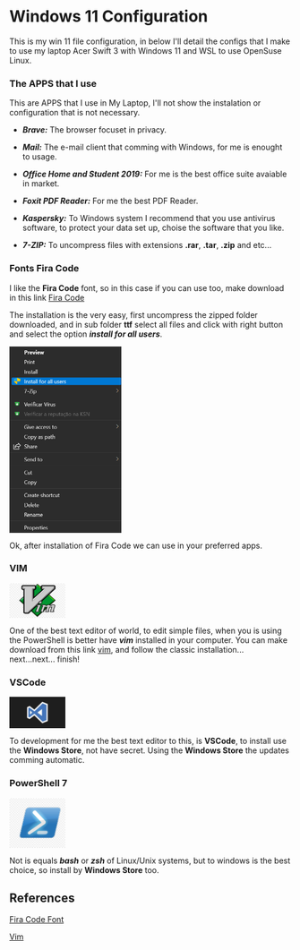 # Windows 11 Configuration

This is my win 11 file configuration, in below I'll detail the configs that I make to use my laptop Acer Swift 3 with Windows 11 and WSL to use OpenSuse Linux.


### The APPS that I use

This are APPS that I use in My Laptop, I'll not show the instalation or configuration that is not necessary.

* ***Brave:*** The browser focuset in privacy. 

* ***Mail:*** The e-mail client that comming with Windows, for me is enought to usage.

* ***Office Home and Student 2019:*** For me is the best office suite avaiable in market.

* ***Foxit PDF Reader:*** For me the best PDF Reader. 

* ***Kaspersky:*** To Windows system I recommend that you use antivirus software, to protect your data set up, choise the software that you like.

* ***7-ZIP:*** To uncompress files with extensions **.rar**, **.tar**, **.zip** and etc...

### Fonts Fira Code

I like the **Fira Code** font, so in this case if you can use too, make download in this link [Fira Code](https://github.com/tonsky/FiraCode/releases/download/6/Fira_Code_v6.zip)

The installation is the very easy, first uncompress the zipped folder downloaded, and in sub folder **ttf** select all files and click with right button and select the option ***install for all users***.



<img align="center" src="https://github.com/landex/Windows-11/blob/main/win_11_images/Screenshot_20211130_115628.png" alt="drawing" width="200"/>



Ok, after installation of Fira Code we can use in your preferred apps.

### VIM


<img align="center" src="https://github.com/landex/Windows-11/blob/main/win_11_images/vim_logo.jpg" alt="drawing" width="100"/>


One of the best text editor of world, to edit simple files, when you is using the PowerShell is better have ***vim*** installed in your computer.
You can make download from this link [vim](https://ftp.nluug.nl/pub/vim/pc/gvim82.exe), and follow the classic installation... next...next... finish!

### VSCode


<img align="center" src="https://github.com/landex/Windows-11/blob/main/win_11_images/vscoe_dark_logo.jpg" alt="drawing" width="100"/>


To development for me the best text editor to this, is **VSCode**, to install use the **Windows Store**, not have secret. Using the **Windows Store** the updates comming automatic.

### PowerShell 7


<img align="center" src="https://github.com/landex/Windows-11/blob/main/win_11_images/powershell_logo.jpg" alt="drawing" width="100"/>


Not is equals ***bash*** or ***zsh*** of Linux/Unix systems, but to windows is the best choice, so install by **Windows Store** too.

## References

[Fira Code Font](https://github.com/tonsky/FiraCode)

[Vim](https://www.vim.org/)
